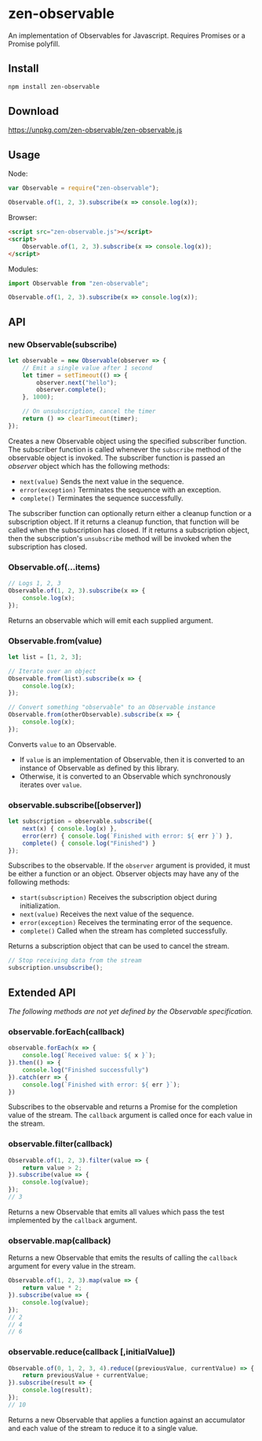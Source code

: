 # zen-observable

An implementation of Observables for Javascript. Requires Promises or a Promise polyfill.

## Install

```sh
npm install zen-observable
```

## Download

https://unpkg.com/zen-observable/zen-observable.js

## Usage

Node:

```js
var Observable = require("zen-observable");

Observable.of(1, 2, 3).subscribe(x => console.log(x));
```

Browser:

```html
<script src="zen-observable.js"></script>
<script>
    Observable.of(1, 2, 3).subscribe(x => console.log(x));
</script>
```

Modules:

```js
import Observable from "zen-observable";

Observable.of(1, 2, 3).subscribe(x => console.log(x));
```

## API

### new Observable(subscribe)

```js
let observable = new Observable(observer => {
    // Emit a single value after 1 second
    let timer = setTimeout(() => {
        observer.next("hello");
        observer.complete();
    }, 1000);

    // On unsubscription, cancel the timer
    return () => clearTimeout(timer);
});
```

Creates a new Observable object using the specified subscriber function.  The subscriber function is called whenever the `subscribe` method of the observable object is invoked.  The subscriber function is passed an *observer* object which has the following methods:

- `next(value)` Sends the next value in the sequence.
- `error(exception)` Terminates the sequence with an exception.
- `complete()` Terminates the sequence successfully.

The subscriber function can optionally return either a cleanup function or a subscription object.  If it returns a cleanup function, that function will be called when the subscription has closed.  If it returns a subscription object, then the subscription's `unsubscribe` method will be invoked when the subscription has closed.

### Observable.of(...items)

```js
// Logs 1, 2, 3
Observable.of(1, 2, 3).subscribe(x => {
    console.log(x);
});
```

Returns an observable which will emit each supplied argument.

### Observable.from(value)

```js
let list = [1, 2, 3];

// Iterate over an object
Observable.from(list).subscribe(x => {
    console.log(x);
});
```

```js
// Convert something "observable" to an Observable instance
Observable.from(otherObservable).subscribe(x => {
    console.log(x);
});
```

Converts `value` to an Observable.

- If `value` is an implementation of Observable, then it is converted to an instance of Observable as defined by this library.
- Otherwise, it is converted to an Observable which synchronously iterates over `value`.

### observable.subscribe([observer])

```js
let subscription = observable.subscribe({
    next(x) { console.log(x) },
    error(err) { console.log(`Finished with error: ${ err }`) },
    complete() { console.log("Finished") }
});
```

Subscribes to the observable.  If the `observer` argument is provided, it must be either a function or an object. Observer objects may have any of the following methods:

- `start(subscription)` Receives the subscription object during initialization.
- `next(value)` Receives the next value of the sequence.
- `error(exception)` Receives the terminating error of the sequence.
- `complete()` Called when the stream has completed successfully.

Returns a subscription object that can be used to cancel the stream.

```js
// Stop receiving data from the stream
subscription.unsubscribe();
```

## Extended API

*The following methods are not yet defined by the Observable specification.*

### observable.forEach(callback)

```js
observable.forEach(x => {
    console.log(`Received value: ${ x }`);
}).then(() => {
    console.log("Finished successfully")
}).catch(err => {
    console.log(`Finished with error: ${ err }`);
})
```

Subscribes to the observable and returns a Promise for the completion value of the stream.  The `callback` argument is called once for each value in the stream.

### observable.filter(callback)

```js
Observable.of(1, 2, 3).filter(value => {
    return value > 2;
}).subscribe(value => {
    console.log(value);
});
// 3
```

Returns a new Observable that emits all values which pass the test implemented by the `callback` argument.

### observable.map(callback)

Returns a new Observable that emits the results of calling the `callback` argument for every value in the stream.

```js
Observable.of(1, 2, 3).map(value => {
    return value * 2;
}).subscribe(value => {
    console.log(value);
});
// 2
// 4
// 6
```

### observable.reduce(callback [,initialValue])

```js
Observable.of(0, 1, 2, 3, 4).reduce((previousValue, currentValue) => {
    return previousValue + currentValue;
}).subscribe(result => {
    console.log(result);
});
// 10
```

Returns a new Observable that applies a function against an accumulator and each value of the stream to reduce it to a single value.

